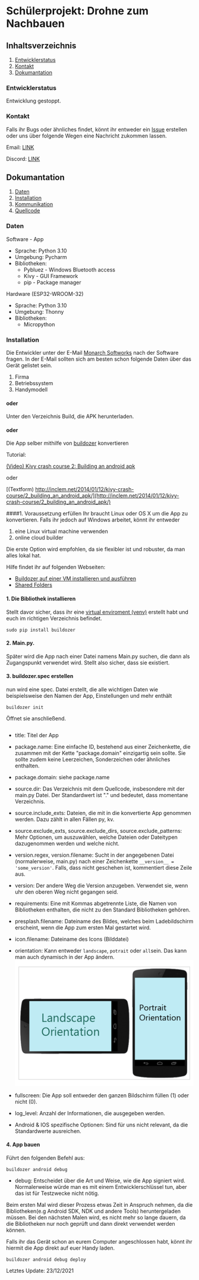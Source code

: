 # Schülerprojekt: Drohne zum Nachbauen

## Inhaltsverzeichnis
1. [Entwicklerstatus](#Entwicklerstatus)
2. [Kontakt](#Kontakt)
3. [Dokumantation](#Dokumentation)

### Entwicklerstatus
Entwicklung gestoppt.

### Kontakt
Falls ihr Bugs oder ähnliches findet, könnt ihr entweder ein [Issue](https://github.com/unbekanntunity/MSDrohne/issues/new/choose)
erstellen oder uns über folgende Wegen eine Nachricht zukommen lassen.

Email: [LINK]()

Discord: [LINK]()

## Dokumantation

1. [Daten](#Daten)
2. [Installation](#Installation)
3. [Kommunikation](#Kommunikation)
4. [Quellcode](#Quellcode)

### Daten
Software - App

- Sprache: Python 3.10
- Umgebung: Pycharm
- Bibliotheken:
  - Pybluez - Windows Bluetooth access
  - Kivy - GUI Framework
  - pip - Package manager
  
Hardware (ESP32-WROOM-32)
  - Sprache: Python 3.10
  - Umgebung: Thonny
  - Bibliotheken:
    - Micropython
    
### Installation
Die Entwickler unter der E-Mail [Monarch Softworks](https://www.gmail.com) nach der Software fragen.
In der E-Mail sollten sich am besten schon folgende Daten über das Gerät gelistet sein.
1. Firma
2. Betriebssystem
3. Handymodell

#### oder

Unter den Verzeichnis Build, die APK herunterladen.

#### oder

Die App selber mithilfe von [buildozer](https://buildozer.readthedocs.io/en/latest/) konvertieren

Tutorial:

[(Video) Kivy crash course 2: Building an android apk](https://www.youtube.com/watch?v=t8N_8WkALdE&list=PLdNh1e1kmiPP4YApJm8ENK2yMlwF1_edq&index=2)

oder

[(Textform) http://inclem.net/2014/01/12/kivy-crash-course/2_building_an_android_apk/](http://inclem.net/2014/01/12/kivy-crash-course/2_building_an_android_apk/)


####1. Voraussetzung erfüllen
Ihr braucht Linux oder OS X um die App zu konvertieren. Falls ihr jedoch auf Windows arbeitet, könnt ihr entweder
1. eine Linux virtual machine verwenden
2. online cloud builder

Die erste Option wird empfohlen, da sie flexibler ist und robuster, da man alles lokal hat. 

Hilfe findet ihr auf folgenden Webseiten:
- [Buildozer auf einer VM installieren und ausführen](http://inclem.net/2019/05/19/kivy/running_buildozer_in_a_virtual_machine/)
- [Shared Folders](https://www.pragmaticlinux.com/2021/02/how-to-mount-a-shared-folder-in-virtualbox/#:~:text=1%20Select%20your%20virtual%20machine%20and%20open%20its,the%20OK%20button%20and%20start%20the%20virtual%20machine)
#### 1. Die Bibliothek installieren
Stellt davor sicher, dass ihr eine [virtual enviroment (venv)](https://thecodingpie.com/post/a-quick-guide-on-how-to-setup-a-python-virtual-environment-windows-linux-mac) erstellt habt und euch im richtigen Verzeichnis befindet.
```commandline
sudo pip install buildozer
```

#### 2. Main.py.
Später wird die App nach einer Datei namens Main.py suchen, die dann als Zugangspunkt verwendet wird. 
Stellt also sicher, dass sie existiert. 


#### 3. buildozer.spec erstellen
nun wird eine spec. Datei erstellt, die alle wichtigen Daten wie beispielsweise den Namen der App, Einstellungen und mehr enthält
```commandline
buildozer init
```

Öffnet sie anschließend.

```

```

- title: Titel der App
- package.name: Eine einfache ID, bestehend aus einer Zeichenkette, die zusammen mit der Kette "package.domain" einzigartig sein sollte. Sie sollte zudem keine Leerzeichen, Sonderzeichen oder ähnliches enthalten. 
- package.domain: siehe package.name 
- source.dir: Das Verzeichnis mit dem Quellcode, insbesondere mit der main.py Datei. Der Standardwert ist "." und bedeutet, dass momentane Verzeichnis.
- source.include_exts: Dateien, die mit in die konvertierte App genommen werden. Dazu zählt in allen Fällen py, kv.
- source.exclude_exts, source.exclude_dirs, source.exclude_patterns: Mehr Optionen, um auszuwählen, welche Dateien oder Dateitypen dazugenommen werden und welche nicht.
- version.regex, version.filename: Sucht in der angegebenen Datei (normalerweise, main.py) nach einer Zeichenkette ``__version__ = 'some_version'``. Falls, dass nicht geschehen ist, kommentiert diese Zeile aus.
- version: Der andere Weg die Version anzugeben. Verwendet sie, wenn uhr den oberen Weg nicht gegangen seid.
- requirements: Eine mit Kommas abgetrennte Liste, die Namen von Bibliotheken enthalten, die nicht zu den Standard Bibliotheken gehören.
- presplash.filename: Dateiname des Bildes, welches beim Ladebildschirm erscheint, wenn die App zum ersten Mal gestartet wird.
- icon.filename: Dateiname des Icons (Bilddatei)
- orientation: Kann entweder ``landscape``, ``potrait`` oder ``all``sein. Das kann man auch dynamisch in der App ändern.
![Orientation example](./Data/Res/orientation_example.jpeg)
- fullscreen: Die App soll entweder den ganzen Bildschirm füllen (1) oder nicht (0).
- log_level: Anzahl der Informationen, die ausgegeben werden.

- Android & IOS spezifische Optionen: Sind für uns nicht relevant, da die Standardwerte ausreichen.

#### 4. App bauen
Führt den folgenden Befehl aus:
```commandline
buildozer android debug
```

- debug: Entscheidet über die Art und Weise, wie die App signiert wird.
Normalerweise würde man es mit einem Entwicklerschlüssel tun, aber das ist für Testzwecke nicht nötig.

Beim ersten Mal wird dieser Prozess etwas Zeit in Anspruch nehmen, da die Bibliotheken(e.g Android SDK, NDK und andere Tools) heruntergeladen müssen.
Bei den nächsten Malen wird, es nicht mehr so lange dauern, da die Bibliotheken nur noch geprüft und dann direkt verwendet werden können.

Falls ihr das Gerät schon an eurem Computer angeschlossen habt, könnt ihr hiermit die App direkt auf euer Handy laden.
```commandline
buildozer android debug deploy
```

Letztes Update: 23/12/2021

